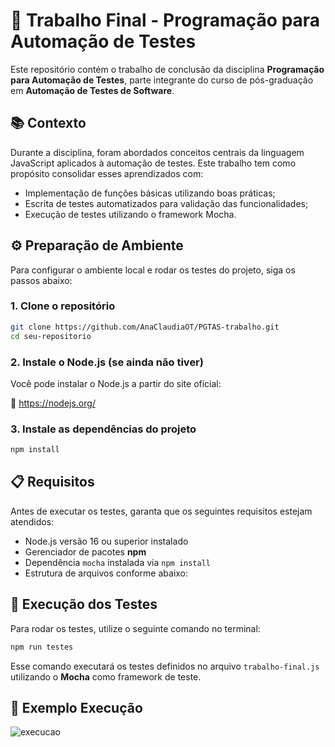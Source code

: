 # 🧪 Trabalho Final - Programação para Automação de Testes

Este repositório contém o trabalho de conclusão da disciplina **Programação para Automação de Testes**, parte integrante do curso de pós-graduação em **Automação de Testes de Software**.

## 📚 Contexto

Durante a disciplina, foram abordados conceitos centrais da linguagem JavaScript aplicados à automação de testes. Este trabalho tem como propósito consolidar esses aprendizados com:

- Implementação de funções básicas utilizando boas práticas;
- Escrita de testes automatizados para validação das funcionalidades;
- Execução de testes utilizando o framework Mocha.

## ⚙️ Preparação de Ambiente

Para configurar o ambiente local e rodar os testes do projeto, siga os passos abaixo:

### 1. Clone o repositório

```bash
git clone https://github.com/AnaClaudiaOT/PGTAS-trabalho.git
cd seu-repositorio
```

### 2. Instale o Node.js (se ainda não tiver)

Você pode instalar o Node.js a partir do site oficial:

🔗 https://nodejs.org/

### 3. Instale as dependências do projeto

```bash
npm install
```

## 📋 Requisitos

Antes de executar os testes, garanta que os seguintes requisitos estejam atendidos:

- Node.js versão 16 ou superior instalado
- Gerenciador de pacotes **npm**
- Dependência `mocha` instalada via `npm install`
- Estrutura de arquivos conforme abaixo:

## 🧪 Execução dos Testes

Para rodar os testes, utilize o seguinte comando no terminal:

```bash
npm run testes
```

Esse comando executará os testes definidos no arquivo `trabalho-final.js` utilizando o **Mocha** como framework de teste.

## 🧪 Exemplo Execução

![execucao](https://github.com/user-attachments/assets/e07c980b-4caf-4399-bafe-b9ab04c40bf9)
